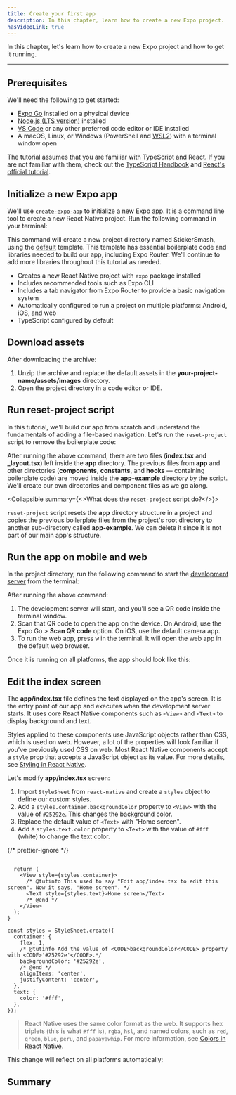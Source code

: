 ```yaml
---
title: Create your first app
description: In this chapter, learn how to create a new Expo project.
hasVideoLink: true
---
```


In this chapter, let's learn how to create a new Expo project and how to get it running.

---

## Prerequisites

We'll need the following to get started:

- [Expo Go](https://expo.dev/go) installed on a physical device
- [Node.js (LTS version)](https://nodejs.org/en) installed
- [VS Code](https://code.visualstudio.com/) or any other preferred code editor or IDE installed
- A macOS, Linux, or Windows (PowerShell and [WSL2](https://expo.fyi/wsl)) with a terminal window open

The tutorial assumes that you are familiar with TypeScript and React. If you are not familiar with them, check out the [TypeScript Handbook](https://www.typescriptlang.org/docs/handbook/2/everyday-types.html) and [React's official tutorial](https://react.dev/learn).

## Initialize a new Expo app

We'll use [`create-expo-app`](/more/create-expo/) to initialize a new Expo app. It is a command line tool to create a new React Native project. Run the following command in your terminal:

This command will create a new project directory named StickerSmash, using the [default](/more/create-expo/#--template) template. This template has essential boilerplate code and libraries needed to build our app, including Expo Router. We'll continue to add more libraries throughout this tutorial as needed.

<Collapsible summary="Benefits of using the default template">

- Creates a new React Native project with `expo` package installed
- Includes recommended tools such as Expo CLI
- Includes a tab navigator from Expo Router to provide a basic navigation system
- Automatically configured to run a project on multiple platforms: Android, iOS, and web
- TypeScript configured by default

</Collapsible>

## Download assets

After downloading the archive:

1. Unzip the archive and replace the default assets in the **your-project-name/assets/images** directory.
2. Open the project directory in a code editor or IDE.

## Run reset-project script

In this tutorial, we'll build our app from scratch and understand the fundamentals of adding a file-based navigation. Let's run the `reset-project` script to remove the boilerplate code:

After running the above command, there are two files (**index.tsx** and **\_layout.tsx**) left inside the **app** directory. The previous files from **app** and other directories (**components**, **constants**, and **hooks** &mdash; containing boilerplate code) are moved inside the **app-example** directory by the script. We'll create our own directories and component files as we go along.

<Collapsible summary={<>What does the <CODE>reset-project</CODE> script do?</>}>

`reset-project` script resets the **app** directory structure in a project and copies the previous boilerplate files from the project's root directory to another sub-directory called **app-example**. We can delete it since it is not part of our main app's structure.

</Collapsible>

## Run the app on mobile and web

In the project directory, run the following command to start the [development server](/more/glossary-of-terms/#development-server) from the terminal:

After running the above command:

1. The development server will start, and you'll see a QR code inside the terminal window.
2. Scan that QR code to open the app on the device. On Android, use the Expo Go > **Scan QR code** option. On iOS, use the default camera app.
3. To run the web app, press <kbd>w</kbd> in the terminal. It will open the web app in the default web browser.

Once it is running on all platforms, the app should look like this:

## Edit the index screen

The **app/index.tsx** file defines the text displayed on the app's screen. It is the entry point of our app and executes when the development server starts. It uses core React Native components such as `<View>` and `<Text>` to display background and text.

Styles applied to these components use JavaScript objects rather than CSS, which is used on web. However, a lot of the properties will look familiar if you've previously used CSS on web. Most React Native components accept a `style` prop that accepts a JavaScript object as its value. For more details, see [Styling in React Native](https://reactnative.dev/docs/style).

Let's modify **app/index.tsx** screen:

1. Import `StyleSheet` from `react-native` and create a `styles` object to define our custom styles.
2. Add a `styles.container.backgroundColor` property to `<View>` with the value of `#25292e`. This changes the background color.
3. Replace the default value of `<Text>` with "Home screen".
4. Add a `styles.text.color` property to `<Text>` with the value of `#fff` (white) to change the text color.

{/* prettier-ignore */}
```tsx app/index.tsx|collapseHeight=340

  return (
    <View style={styles.container}>
      /* @tutinfo This used to say "Edit app/index.tsx to edit this screen". Now it says, "Home screen". */
      <Text style={styles.text}>Home screen</Text>
      /* @end */
    </View>
  );
}

const styles = StyleSheet.create({
  container: {
    flex: 1,
    /* @tutinfo Add the value of <CODE>backgroundColor</CODE> property with <CODE>'#25292e'</CODE>.*/
    backgroundColor: '#25292e',
    /* @end */
    alignItems: 'center',
    justifyContent: 'center',
  },
  text: {
    color: '#fff',
  },
});
```

> React Native uses the same color format as the web. It supports hex triplets (this is what `#fff` is), `rgba`, `hsl`, and named colors, such as `red`, `green`, `blue`, `peru`, and `papayawhip`. For more information, see [Colors in React Native](https://reactnative.dev/docs/colors).

This change will reflect on all platforms automatically:

## Summary